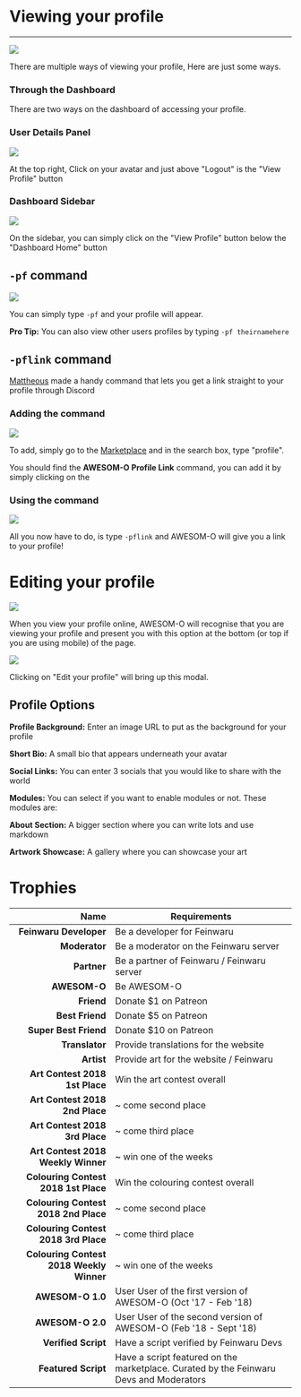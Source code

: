 # Viewing your profile
***

![](https://cdn.discordapp.com/attachments/379432139856412682/538713054062313473/unknown.png)

There are multiple ways of viewing your profile, Here are just some ways.

### Through the Dashboard

There are two ways on the dashboard of accessing your profile.

### User Details Panel

![](https://cdn.discordapp.com/attachments/379432139856412682/538709300550565908/unknown.png)

At the top right, Click on your avatar and just above "Logout" is the "View Profile" button

### Dashboard Sidebar

![](https://cdn.discordapp.com/attachments/379432139856412682/538709146455769118/unknown.png)

On the sidebar, you can simply click on the "View Profile" button below the "Dashboard Home" button

## `-pf` command

![](https://cdn.discordapp.com/attachments/379432139856412682/538709992505606144/unknown.png)

You can simply type `-pf` and your profile will appear.

**Pro Tip:** You can also view other users profiles by typing `-pf theirnamehere`

## `-pflink` command

[Mattheous](/dashboard/profiles/190914446774763520) made a handy command that lets you get a link straight to your profile through Discord

### Adding the command

![](https://cdn.discordapp.com/attachments/379432139856412682/538708659778224131/unknown.png)

To add, simply go to the [Marketplace](/dashboard/scripts/marketplace) and in the search box, type "profile". 

You should find the **AWESOM-O Profile Link** command, you can add it by simply clicking on the <i class="fas fa-plus light-blue-text"></i>

### Using the command

![](https://cdn.discordapp.com/attachments/379432139856412682/538708318600953876/unknown.png)

All you now have to do, is type `-pflink` and AWESOM-O will give you a link to your profile!

# Editing your profile

![](https://cdn.discordapp.com/attachments/379432139856412682/538713398494363698/unknown.png)

When you view your profile online, AWESOM-O will recognise that you are viewing your profile and present you with this option at the bottom (or top if you are using mobile) of the page.

![](https://cdn.discordapp.com/attachments/379432139856412682/538714456117739520/unknown.png)

Clicking on "Edit your profile" will bring up this modal.

## Profile Options

**Profile Background:** Enter an image URL to put as the background for your profile

**Short Bio:** A small bio that appears underneath your avatar

**Social Links:** You can enter 3 socials that you would like to share with the world

**Modules:** You can select if you want to enable modules or not. These modules are:

**About Section:** A bigger section where you can write lots and use markdown

**Artwork Showcase:** A gallery where you can showcase your art

# Trophies
| Name | Requirements |
| ---: | ------------ |
| **Feinwaru Developer** | Be a developer for Feinwaru |
| **Moderator** | Be a moderator on the Feinwaru server |
| **Partner** | Be a partner of Feinwaru / Feinwaru server |
| **AWESOM-O** | Be AWESOM-O |
| **Friend** | Donate $1 on Patreon |
| **Best Friend** | Donate $5 on Patreon |
| **Super Best Friend** | Donate $10 on Patreon |
| **Translator** | Provide translations for the website |
| **Artist** | Provide art for the website / Feinwaru |
| **Art Contest 2018 1st Place** | Win the art contest overall |
| **Art Contest 2018 2nd Place** | ~ come second place |
| **Art Contest 2018 3rd Place** | ~ come third place |
| **Art Contest 2018 Weekly Winner** | ~ win one of the weeks |
| **Colouring Contest 2018 1st Place** | Win the colouring contest overall |
| **Colouring Contest 2018 2nd Place** | ~ come second place |
| **Colouring Contest 2018 3rd Place** | ~ come third place |
| **Colouring Contest 2018 Weekly Winner** | ~ win one of the weeks |
| **AWESOM-O 1.0** | User	User of the first version of AWESOM-O (Oct '17 - Feb '18) |
| **AWESOM-O 2.0** | User	User of the second version of AWESOM-O (Feb '18 - Sept '18) |
| **Verified Script** | Have a script verified by Feinwaru Devs |
| **Featured Script** | Have a script featured on the marketplace. Curated by the Feinwaru Devs and Moderators |